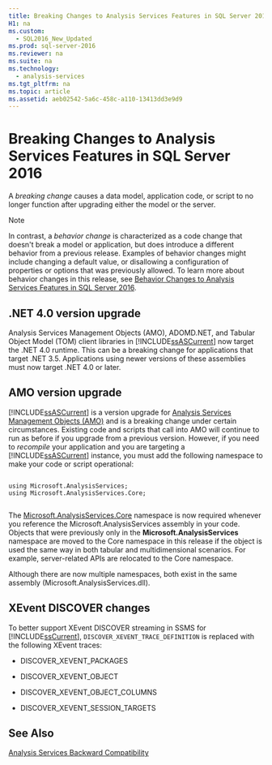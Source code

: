 ```yaml
---
title: Breaking Changes to Analysis Services Features in SQL Server 2016
H1: na
ms.custom: 
  - SQL2016_New_Updated
ms.prod: sql-server-2016
ms.reviewer: na
ms.suite: na
ms.technology: 
  - analysis-services
ms.tgt_pltfrm: na
ms.topic: article
ms.assetid: aeb02542-5a6c-458c-a110-13413dd3e9d9
---
```

# Breaking Changes to Analysis Services Features in SQL Server 2016
  A *breaking change* causes a data model, application code, or script  to no longer function after upgrading either the model or the server.  
  
> [!NOTE]  
>  In contrast, a *behavior change* is characterized as a code change that doesn't break a model or application, but does introduce a different behavior from a previous release.  Examples of behavior changes might include changing a default value, or disallowing a configuration of properties or options that was previously allowed. To learn more about behavior changes in this release, see [Behavior Changes to Analysis Services Features in SQL Server 2016](../../Topics/TopicNameNotContainA/Behavior-Changes-to-Analysis-Services-Features-in-SQL-Server-2016.md).  
  
## .NET 4.0 version upgrade  
 Analysis Services Management Objects \(AMO\), ADOMD.NET, and Tabular Object Model \(TOM\) client libraries in [!INCLUDE[ssASCurrent](../../Token/Other/ssASCurrent_md.md)] now target the .NET 4.0 runtime. This can be a breaking change for applications that target .NET 3.5. Applications using newer versions of these assemblies must now target .NET 4.0 or later.  
  
## AMO version upgrade  
 [!INCLUDE[ssASCurrent](../../Token/Other/ssASCurrent_md.md)] is a version upgrade for [Analysis Services Management Objects &#40;AMO&#41;](../Topic/Analysis%20Services%20Management%20Objects%20\(AMO\).md) and is  a breaking change under certain circumstances.  Existing code and scripts that call into AMO will continue to run as before if you upgrade from a previous version. However, if you need to *recompile* your application and you are targeting a [!INCLUDE[ssASCurrent](../../Token/Other/ssASCurrent_md.md)] instance, you must add the following namespace to make your code or script operational:  
  
```  
  
using Microsoft.AnalysisServices;  
using Microsoft.AnalysisServices.Core;  
  
```  
  
 The [Microsoft.AnalysisServices.Core](../Topic/Microsoft.AnalysisServices.Core.md) namespace is now required whenever you reference the Microsoft.AnalysisServices assembly in your code. Objects that were previously only in the **Microsoft.AnalysisServices** namespace are moved to the Core namespace in this release if the object is used the same way in both tabular and multidimensional scenarios.  For example, server\-related APIs are relocated to the Core namespace.  
  
 Although there are now multiple namespaces, both exist in the same assembly \(Microsoft.AnalysisServices.dll\).  
  
## XEvent DISCOVER changes  
 To better support XEvent DISCOVER streaming in SSMS for [!INCLUDE[ssCurrent](../../Token/Other/ssCurrent_md.md)], `DISCOVER_XEVENT_TRACE_DEFINITION` is replaced with the following XEvent traces:  
  
-   DISCOVER\_XEVENT\_PACKAGES  
  
-   DISCOVER\_XEVENT\_OBJECT  
  
-   DISCOVER\_XEVENT\_OBJECT\_COLUMNS  
  
-   DISCOVER\_XEVENT\_SESSION\_TARGETS  
  
## See Also  
 [Analysis Services Backward Compatibility](../../Topics/TopicNameNotContainA/Analysis-Services-Backward-Compatibility.md)  
  
  
